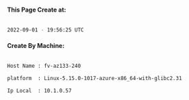 
   
#### This Page Create at:

```bash

2022-09-01 - 19:56:25 UTC

```

#### Create By Machine:

```bash

Host Name : fv-az133-240

platform  : Linux-5.15.0-1017-azure-x86_64-with-glibc2.31

Ip Local  : 10.1.0.57

```

